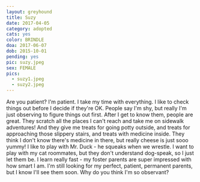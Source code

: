 ```yaml
---
layout: greyhound
title: Suzy
date: 2017-04-05
category: adopted
cats: yes
color: BRINDLE
doa: 2017-06-07
dob: 2015-10-01
pending: yes
pic: suzy.jpeg
sex: FEMALE
pics:
  - suzy1.jpeg
  - suzy2.jpeg
---
```


Are you patient?  I'm patient.  I take my time with everything.
I like to check things out before I decide if they're OK.
People say I'm shy, but really I'm just observing to figure things out first.
After I get to know them, people are great.
They scratch all the places I can't reach and take me on sidewalk adventures!
And they give me treats for going potty outside, and treats for approaching those slippery stairs, and treats with medicine inside.
They think I don't know there's medicine in there, but really cheese is just sooo yummy!
I like to play with Mr.  Duck - he squeaks when we wrestle.
I want to play with my cat roommates, but they don't understand dog-speak, so I just let them be.
I learn really fast - my foster parents are super impressed with how smart I am.
I'm still looking for my perfect, patient, permanent parents, but I know I'll see them soon.
Why do you think I'm so observant?
